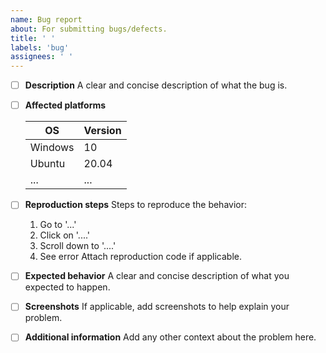 ```yaml
---
name: Bug report
about: For submitting bugs/defects.
title: ' '
labels: 'bug'
assignees: ' '
---
```


- [ ] <b>Description</b>
    A clear and concise description of what the bug is.
- [ ] <b>Affected platforms</b>

    | OS      	| Version 	|
    |---------	|---------	|
    | Windows 	| 10      	|
    | Ubuntu  	| 20.04   	|
    | ...     	| ...     	|
- [ ] <b>Reproduction steps</b>
    Steps to reproduce the behavior:
    1. Go to '...'
    2. Click on '....'
    3. Scroll down to '....'
    4. See error 
    Attach reproduction code if applicable.
- [ ] <b>Expected behavior</b>
    A clear and concise description of what you expected to happen.
- [ ] <b>Screenshots</b>
    If applicable, add screenshots to help explain your problem.
- [ ] <b>Additional information</b>
    Add any other context about the problem here.